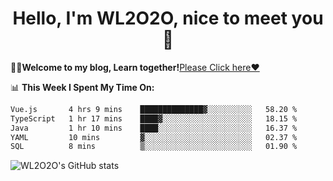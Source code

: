 <h1 align = "center">Hello, I'm WL2O2O, nice to meet you 👋</h1>

🧑‍💻**Welcome to my blog, Learn together!**[Please Click here❤️](https://wl2o2o.github.io)

📊 **This Week I Spent My Time On:**
<!--START_SECTION:waka-->

```txt
Vue.js       4 hrs 9 mins    ██████████████▓░░░░░░░░░░   58.20 %
TypeScript   1 hr 17 mins    ████▓░░░░░░░░░░░░░░░░░░░░   18.15 %
Java         1 hr 10 mins    ████░░░░░░░░░░░░░░░░░░░░░   16.37 %
YAML         10 mins         ▓░░░░░░░░░░░░░░░░░░░░░░░░   02.37 %
SQL          8 mins          ▒░░░░░░░░░░░░░░░░░░░░░░░░   01.90 %
```

<!--END_SECTION:waka-->

![WL2O2O's GitHub stats](https://github-readme-stats.vercel.app/api?username=wl2o2o&show_icons=true)


<!--
**WL2O2O/WL2O2O** is a ✨ _special_ ✨ repository because its `README.md` (this file) appears on your GitHub profile.

Here are some ideas to get you started:

- 🔭 I’m currently working on ...
- 🌱 I’m currently learning ...
- 👯 I’m looking to collaborate on ...
- 🤔 I’m looking for help with ...
- 💬 Ask me about ...
- 📫 How to reach me: ...
- 😄 Pronouns: ...
- ⚡ Fun fact: ...
-->
